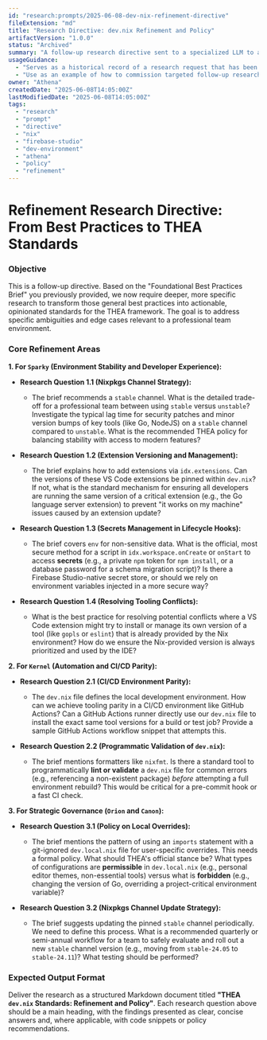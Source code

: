 ```yaml
---
id: "research:prompts/2025-06-08-dev-nix-refinement-directive"
fileExtension: "md"
title: "Research Directive: dev.nix Refinement and Policy"
artifactVersion: "1.0.0"
status: "Archived"
summary: "A follow-up research directive sent to a specialized LLM to answer specific, policy-oriented questions about dev.nix management, building upon a foundational brief."
usageGuidance:
  - "Serves as a historical record of a research request that has been completed."
  - "Use as an example of how to commission targeted follow-up research to turn general best practices into specific, opinionated standards."
owner: "Athena"
createdDate: "2025-06-08T14:05:00Z"
lastModifiedDate: "2025-06-08T14:05:00Z"
tags:
  - "research"
  - "prompt"
  - "directive"
  - "nix"
  - "firebase-studio"
  - "dev-environment"
  - "athena"
  - "policy"
  - "refinement"
---
```

# Refinement Research Directive: From Best Practices to THEA Standards

### Objective
This is a follow-up directive. Based on the "Foundational Best Practices Brief" you previously provided, we now require deeper, more specific research to transform those general best practices into actionable, opinionated standards for the THEA framework. The goal is to address specific ambiguities and edge cases relevant to a professional team environment.

### Core Refinement Areas

**1. For `Sparky` (Environment Stability and Developer Experience):**

-   **Research Question 1.1 (Nixpkgs Channel Strategy):**
    -   The brief recommends a `stable` channel. What is the detailed trade-off for a professional team between using `stable` versus `unstable`? Investigate the typical lag time for security patches and minor version bumps of key tools (like Go, NodeJS) on a `stable` channel compared to `unstable`. What is the recommended THEA policy for balancing stability with access to modern features?

-   **Research Question 1.2 (Extension Versioning and Management):**
    -   The brief explains how to add extensions via `idx.extensions`. Can the versions of these VS Code extensions be pinned within `dev.nix`? If not, what is the standard mechanism for ensuring all developers are running the same version of a critical extension (e.g., the Go language server extension) to prevent "it works on my machine" issues caused by an extension update?

-   **Research Question 1.3 (Secrets Management in Lifecycle Hooks):**
    -   The brief covers `env` for non-sensitive data. What is the official, most secure method for a script in `idx.workspace.onCreate` or `onStart` to access **secrets** (e.g., a private `npm` token for `npm install`, or a database password for a schema migration script)? Is there a Firebase Studio-native secret store, or should we rely on environment variables injected in a more secure way?

-   **Research Question 1.4 (Resolving Tooling Conflicts):**
    -   What is the best practice for resolving potential conflicts where a VS Code extension might try to install or manage its own version of a tool (like `gopls` or `eslint`) that is already provided by the Nix environment? How do we ensure the Nix-provided version is always prioritized and used by the IDE?

**2. For `Kernel` (Automation and CI/CD Parity):**

-   **Research Question 2.1 (CI/CD Environment Parity):**
    -   The `dev.nix` file defines the local development environment. How can we achieve tooling parity in a CI/CD environment like GitHub Actions? Can a GitHub Actions runner directly use our `dev.nix` file to install the exact same tool versions for a build or test job? Provide a sample GitHub Actions workflow snippet that attempts this.

-   **Research Question 2.2 (Programmatic Validation of `dev.nix`):**
    -   The brief mentions formatters like `nixfmt`. Is there a standard tool to programmatically **lint or validate** a `dev.nix` file for common errors (e.g., referencing a non-existent package) *before* attempting a full environment rebuild? This would be critical for a pre-commit hook or a fast CI check.

**3. For Strategic Governance (`Orion` and `Canon`):**

-   **Research Question 3.1 (Policy on Local Overrides):**
    -   The brief mentions the pattern of using an `imports` statement with a git-ignored `dev.local.nix` file for user-specific overrides. This needs a formal policy. What should THEA's official stance be? What types of configurations are **permissible** in `dev.local.nix` (e.g., personal editor themes, non-essential tools) versus what is **forbidden** (e.g., changing the version of Go, overriding a project-critical environment variable)?

-   **Research Question 3.2 (Nixpkgs Channel Update Strategy):**
    -   The brief suggests updating the pinned `stable` channel periodically. We need to define this process. What is a recommended quarterly or semi-annual workflow for a team to safely evaluate and roll out a new `stable` channel version (e.g., moving from `stable-24.05` to `stable-24.11`)? What testing should be performed?

### Expected Output Format

Deliver the research as a structured Markdown document titled **"THEA `dev.nix` Standards: Refinement and Policy"**. Each research question above should be a main heading, with the findings presented as clear, concise answers and, where applicable, with code snippets or policy recommendations.
